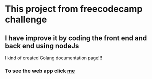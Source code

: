 # This project from freecodecamp challenge
## I have improve it by coding the front end and back end using nodeJs
I kind of created Golang documentation page!!!
### To see the web app click [me](https://document-golang.herokuapp.com)
